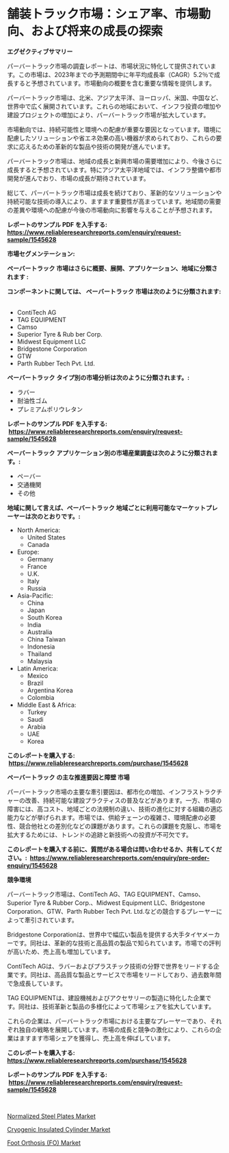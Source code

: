 <p><h1>舗装トラック市場：シェア率、市場動向、および将来の成長の探索</h1></p><p><strong>エグゼクティブサマリー</strong></p>
<p><p>パーバートラック市場の調査レポートは、市場状況に特化して提供されています。この市場は、2023年までの予測期間中に年平均成長率（CAGR）5.2％で成長すると予想されています。市場動向の概要を含む重要な情報を提供します。</p><p>パーバートラック市場は、北米、アジア太平洋、ヨーロッパ、米国、中国など、世界中で広く展開されています。これらの地域において、インフラ投資の増加や建設プロジェクトの増加により、パーバートラック市場が拡大しています。</p><p>市場動向では、持続可能性と環境への配慮が重要な要因となっています。環境に配慮したソリューションや省エネ効果の高い機器が求められており、これらの要求に応えるための革新的な製品や技術の開発が進んでいます。</p><p>パーバートラック市場は、地域の成長と新興市場の需要増加により、今後さらに成長すると予想されています。特にアジア太平洋地域では、インフラ整備や都市開発が進んでおり、市場の成長が期待されています。</p><p>総じて、パーバートラック市場は成長を続けており、革新的なソリューションや持続可能な技術の導入により、ますます重要性が高まっています。地域間の需要の差異や環境への配慮が今後の市場動向に影響を与えることが予想されます。</p></p>
<p><strong>レポートのサンプル PDF を入手する: <a href="https://www.reliableresearchreports.com/enquiry/request-sample/1545628">https://www.reliableresearchreports.com/enquiry/request-sample/1545628</a></strong></p>
<p><strong>市場セグメンテーション:</strong></p>
<p><strong> ペーバートラック 市場はさらに概要、展開、アプリケーション、地域に分類されます :</strong></p>
<p><strong>コンポーネントに関しては、 ペーバートラック 市場は次のように分類されます: &nbsp;</strong></p>
<p><ul><li>ContiTech AG</li><li>TAG EQUIPMENT</li><li>Camso</li><li>Superior Tyre & Rub ber Corp.</li><li>Midwest Equipment LLC</li><li>Bridgestone Corporation</li><li>GTW</li><li>Parth Rubber Tech Pvt. Ltd.</li></ul></p>
<p><strong> ペーバートラック タイプ別の市場分析は次のように分類されます。:</strong></p>
<p><ul><li>ラバー</li><li>耐油性ゴム</li><li>プレミアムポリウレタン</li></ul></p>
<p><strong>レポートのサンプル PDF を入手する: &nbsp;<a href="https://www.reliableresearchreports.com/enquiry/request-sample/1545628">https://www.reliableresearchreports.com/enquiry/request-sample/1545628</a></strong></p>
<p><strong> ペーバートラック アプリケーション別の市場産業調査は次のように分類されます。:</strong></p>
<p><ul><li>ペーバー</li><li>交通機関</li><li>その他</li></ul></p>
<p><strong>地域に関して言えば、ペーバートラック 地域ごとに利用可能なマーケットプレーヤーは次のとおりです。:</strong></p>
<p><ul>
    <li>
        North America:
        <ul>
            <li>United States</li>
            <li>Canada</li>
        </ul>
    </li>
    <li>
        Europe:
        <ul>
            <li>Germany</li>
            <li>France</li>
            <li>U.K.</li>
            <li>Italy</li>
            <li>Russia</li>
        </ul>
    </li>
    <li>
        Asia-Pacific:
        <ul>
            <li>China</li>
            <li>Japan</li>
            <li>South Korea</li>
            <li>India</li>
            <li>Australia</li>
            <li>China Taiwan</li>
            <li>Indonesia</li>
            <li>Thailand</li>
            <li>Malaysia</li>
        </ul>
    </li>
    <li>
        Latin America:
        <ul>
            <li>Mexico</li>
            <li>Brazil</li>
            <li>Argentina Korea</li>
            <li>Colombia</li>
        </ul>
    </li>
    <li>
        Middle East & Africa:
        <ul>
            <li>Turkey</li>
            <li>Saudi</li>
            <li>Arabia</li>
            <li>UAE</li>
            <li>Korea</li>
        </ul>
    </li>
    </ul></p>
<p><strong>このレポートを購入する: &nbsp;<a href="https://www.reliableresearchreports.com/purchase/1545628">https://www.reliableresearchreports.com/purchase/1545628</a></strong></p>
<p><strong>ペーバートラック の主な推進要因と障壁 市場</strong></p>
<p><p>パーバートラック市場の主要な牽引要因は、都市化の増加、インフラストラクチャーの改善、持続可能な建設プラクティスの普及などがあります。一方、市場の障害には、高コスト、地域ごとの法規制の違い、技術の進化に対する組織の適応能力などが挙げられます。市場では、供給チェーンの複雑さ、環境配慮の必要性、競合他社との差別化などの課題があります。これらの課題を克服し、市場を拡大するためには、トレンドの追跡と新技術への投資が不可欠です。</p></p>
<p><strong>このレポートを購入する前に、質問がある場合は問い合わせるか、共有してください。:&nbsp; <a href="https://www.reliableresearchreports.com/enquiry/pre-order-enquiry/1545628">https://www.reliableresearchreports.com/enquiry/pre-order-enquiry/1545628</a></strong></p>
<p><strong>競争環境</strong></p>
<p><p>パーバートラック市場は、ContiTech AG、TAG EQUIPMENT、Camso、Superior Tyre & Rubber Corp.、Midwest Equipment LLC、Bridgestone Corporation、GTW、Parth Rubber Tech Pvt. Ltd.などの競合するプレーヤーによって牽引されています。 </p><p>Bridgestone Corporationは、世界中で幅広い製品を提供する大手タイヤメーカーです。同社は、革新的な技術と高品質の製品で知られています。市場での評判が高いため、売上高も増加しています。 </p><p>ContiTech AGは、ラバーおよびプラスチック技術の分野で世界をリードする企業です。同社は、高品質な製品とサービスで市場をリードしており、過去数年間で急成長しています。 </p><p>TAG EQUIPMENTは、建設機械およびアクセサリーの製造に特化した企業です。同社は、技術革新と製品の多様化によって市場シェアを拡大しています。 </p><p>これらの企業は、パーバートラック市場における主要なプレーヤーであり、それぞれ独自の戦略を展開しています。市場の成長と競争の激化により、これらの企業はますます市場シェアを獲得し、売上高を伸ばしています。</p></p>
<p><strong>このレポートを購入する: &nbsp; <a href="https://www.reliableresearchreports.com/purchase/1545628">https://www.reliableresearchreports.com/purchase/1545628</a></strong></p>
<p><strong>レポートのサンプル PDF を入手する: &nbsp;<a href="https://www.reliableresearchreports.com/enquiry/request-sample/1545628">https://www.reliableresearchreports.com/enquiry/request-sample/1545628</a></strong><strong></strong></p>
<p>&nbsp;</p>
<p><p><a href="https://www.linkedin.com/pulse/normalized-steel-plates-market-analysis-examines-its-scope-24zwc?trackingId=%2BEvWPARCuR1o1%2BDlDBaC%2Fg%3D%3D">Normalized Steel Plates Market</a></p><p><a href="https://www.linkedin.com/pulse/cryogenic-insulated-cylinder-market-research-report-provides-4gvze?trackingId=XzsXRDC%2BOfxdsJR3OQctNA%3D%3D">Cryogenic Insulated Cylinder Market</a></p><p><a href="https://www.linkedin.com/pulse/foot-orthosis-fo-market-size-reflecting-forecast-till-2031-eqj3e?trackingId=oLDY0OGlUwhs%2Fuhm5eHvMQ%3D%3D">Foot Orthosis (FO) Market</a></p></p>